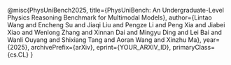 @misc{PhysUniBench2025,
  title={PhysUniBench: An Undergraduate-Level Physics Reasoning Benchmark for Multimodal Models},
  author={Lintao Wang and Encheng Su and Jiaqi Liu and Pengze Li and Peng Xia and Jiabei Xiao and Wenlong Zhang and Xinnan Dai and Mingyu Ding and Lei Bai and Wanli Ouyang and Shixiang Tang and Aoran Wang and Xinzhu Ma},
  year={2025},
  archivePrefix={arXiv},
  eprint={YOUR_ARXIV_ID},
  primaryClass={cs.CL}
}
